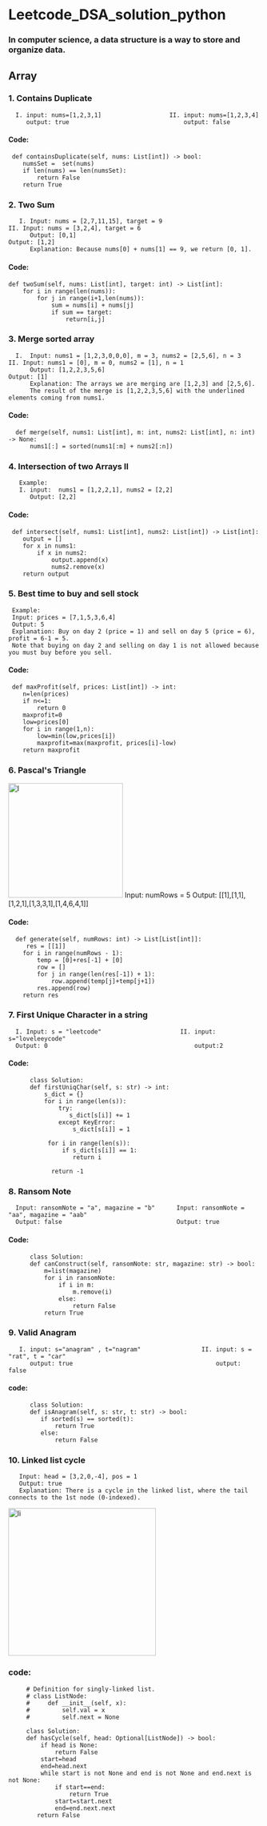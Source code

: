 # Leetcode_DSA_solution_python

### In computer science, a data structure is a way to store and organize data.
## Array
### 1. Contains Duplicate
      I. input: nums=[1,2,3,1]                   II. input: nums=[1,2,3,4]
         output: true                                output: false
####  Code:
     def containsDuplicate(self, nums: List[int]) -> bool:
        numsSet =  set(nums)
        if len(nums) == len(numsSet):
            return False
        return True 
        
### 2. Two Sum
       I. Input: nums = [2,7,11,15], target = 9                                      II. Input: nums = [3,2,4], target = 6
          Output: [0,1]                                                                   Output: [1,2]
          Explanation: Because nums[0] + nums[1] == 9, we return [0, 1].



#### Code:
    def twoSum(self, nums: List[int], target: int) -> List[int]:
        for i in range(len(nums)):
            for j in range(i+1,len(nums)):
                sum = nums[i] + nums[j]
                if sum == target:
                    return[i,j]
        
### 3. Merge sorted array
      I.  Input: nums1 = [1,2,3,0,0,0], m = 3, nums2 = [2,5,6], n = 3                                   II. Input: nums1 = [0], m = 0, nums2 = [1], n = 1
          Output: [1,2,2,3,5,6]                                                                          Output: [1]
          Explanation: The arrays we are merging are [1,2,3] and [2,5,6].
          The result of the merge is [1,2,2,3,5,6] with the underlined elements coming from nums1.
     
     
#### Code:
      def merge(self, nums1: List[int], m: int, nums2: List[int], n: int) -> None:
          nums1[:] = sorted(nums1[:m] + nums2[:n])
          
### 4. Intersection of two Arrays II
       Example:
       I. input:  nums1 = [1,2,2,1], nums2 = [2,2]
          Output: [2,2]

#### Code:
     def intersect(self, nums1: List[int], nums2: List[int]) -> List[int]:
        output = []
        for x in nums1:
            if x in nums2:
                output.append(x)
                nums2.remove(x)
        return output
        
### 5. Best time to buy and sell stock
     Example:
     Input: prices = [7,1,5,3,6,4]
     Output: 5
     Explanation: Buy on day 2 (price = 1) and sell on day 5 (price = 6),   profit = 6-1 = 5.
     Note that buying on day 2 and selling on day 1 is not allowed because  you must buy before you sell.
     
#### Code:
     def maxProfit(self, prices: List[int]) -> int:
        n=len(prices)
        if n<=1:
            return 0
        maxprofit=0
        low=prices[0]
        for i in range(1,n):
            low=min(low,prices[i])
            maxprofit=max(maxprofit, prices[i]-low)
        return maxprofit

### 6. Pascal's Triangle
<img width="229" alt="l" src="https://user-images.githubusercontent.com/78050476/179895122-2bab9be6-ba2a-4e17-8de5-a318cdbac9ba.png">
      Input: numRows = 5
      Output: [[1],[1,1],[1,2,1],[1,3,3,1],[1,4,6,4,1]]

#### Code:
      def generate(self, numRows: int) -> List[List[int]]:
         res = [[1]]
        for i in range(numRows - 1):
            temp = [0]+res[-1] + [0]
            row = []
            for j in range(len(res[-1]) + 1):
                row.append(temp[j]+temp[j+1])
            res.append(row)
        return res 
        
### 7. First Unique Character in a string
      I. Input: s = "leetcode"                      II. input: s="loveleeycode"
      Output: 0                                         output:2

#### Code:
          class Solution:
          def firstUniqChar(self, s: str) -> int:
              s_dict = {}
              for i in range(len(s)):
                  try:
                     s_dict[s[i]] += 1
                  except KeyError:
                      s_dict[s[i]] = 1

               for i in range(len(s)):
                   if s_dict[s[i]] == 1:
                      return i

                return -1
                
### 8. Ransom Note
      Input: ransomNote = "a", magazine = "b"      Input: ransomNote = "aa", magazine = "aab"
      Output: false                                Output: true



#### Code:
          class Solution:
          def canConstruct(self, ransomNote: str, magazine: str) -> bool:
              m=list(magazine)
              for i in ransomNote:
                  if i in m:
                      m.remove(i)
                  else:
                      return False
              return True
### 9. Valid Anagram
       I. input: s="anagram" , t="nagram"                 II. input: s = "rat", t = "car"
          output: true                                        output: false

#### code:
          class Solution:
          def isAnagram(self, s: str, t: str) -> bool:
             if sorted(s) == sorted(t):
                 return True
             else:
                 return False
### 10. Linked list cycle
       Input: head = [3,2,0,-4], pos = 1
       Output: true
       Explanation: There is a cycle in the linked list, where the tail connects to the 1st node (0-indexed).

<img width="295" alt="li" src="https://user-images.githubusercontent.com/78050476/180607070-ece56c72-e90c-4b6e-8ab6-0743a9226060.png">

### code:
         # Definition for singly-linked list.
         # class ListNode:
         #     def __init__(self, x):
         #         self.val = x
         #         self.next = None

         class Solution:
         def hasCycle(self, head: Optional[ListNode]) -> bool:
             if head is None:
                 return False
             start=head
             end=head.next
             while start is not None and end is not None and end.next is not None:
                 if start==end:
                     return True
                 start=start.next
                 end=end.next.next
            return False
